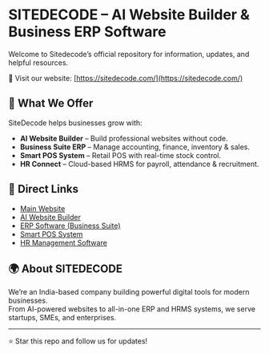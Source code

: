 # SITEDECODE – AI Website Builder & Business ERP Software

Welcome to Sitedecode’s official repository for information, updates, and helpful resources.

🔗 Visit our website: [https://sitedecode.com/](https://sitedecode.com/)

## 🚀 What We Offer

SiteDecode helps businesses grow with:
- **AI Website Builder** – Build professional websites without code.
- **Business Suite ERP** – Manage accounting, finance, inventory & sales.
- **Smart POS System** – Retail POS with real-time stock control.
- **HR Connect** – Cloud-based HRMS for payroll, attendance & recruitment.

## 📌 Direct Links
- [Main Website](https://sitedecode.com/)
- [AI Website Builder](https://sitedecode.com/web)
- [ERP Software (Business Suite)](https://sitedecode.com/business-suite)
- [Smart POS System](https://sitedecode.com/pos)
- [HR Management Software](https://sitedecode.com/hrconnect)

## 🌍 About SITEDECODE

We’re an India-based company building powerful digital tools for modern businesses.  
From AI-powered websites to all-in-one ERP and HRMS systems, we serve startups, SMEs, and enterprises.

---

⭐ Star this repo and follow us for updates!

